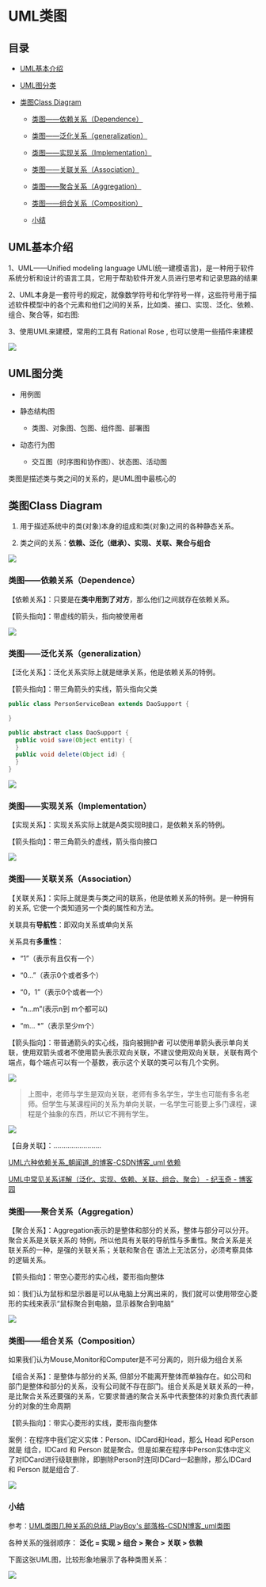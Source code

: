 # UML类图

## 目录

*   [UML基本介绍](#uml基本介绍)

*   [UML图分类](#uml图分类)

*   [类图Class Diagram](#类图class-diagram)

    *   [类图——依赖关系（Dependence）](#类图依赖关系dependence)

    *   [类图——泛化关系（generalization）](#类图泛化关系generalization)

    *   [类图——实现关系（Implementation）](#类图实现关系implementation)

    *   [类图——关联关系（Association）](#类图关联关系association)

    *   [类图——聚合关系（Aggregation）](#类图聚合关系aggregation)

    *   [类图——组合关系（Composition）](#类图组合关系composition)

    *   [小结](#小结)

## UML基本介绍

1、UML——Unified modeling language UML(统一建模语言)，是一种用于软件系统分析和设计的语言工具，它用于帮助软件开发人员进行思考和记录思路的结果

2、UML本身是一套符号的规定，就像数学符号和化学符号一样，这些符号用于描述软件模型中的各个元素和他们之间的关系，比如类、接口、实现、泛化、依赖、组合、聚合等，如右图:

3、使用UML来建模，常用的工具有 Rational Rose , 也可以使用一些插件来建模

![](image/image__RkjscwfFn.png)

## UML图分类

*   用例图

*   静态结构图

    *   类图、对象图、包图、组件图、部署图

*   动态行为图

    *   交互图（时序图和协作图）、状态图、活动图

类图是描述类与类之间的关系的，是UML图中最核心的

## 类图Class Diagram

1.  用于描述系统中的类(对象)本身的组成和类(对象)之间的各种静态关系。

2.  类之间的关系：**依赖、泛化（继承）、实现、关联、聚合与组合**

![](image/image_HfuMh03DKp.png)

### 类图——依赖关系（Dependence）

【依赖关系】：只要是在**类中用到了对方**，那么他们之间就存在依赖关系。

【箭头指向】：带虚线的箭头，指向被使用者

![](image/image_WT1C5BufDw.png)

### 类图——泛化关系（generalization）

【泛化关系】：泛化关系实际上就是继承关系，他是依赖关系的特例。

【箭头指向】：带三角箭头的实线，箭头指向父类

```java
public class PersonServiceBean extends DaoSupport {

}

public abstract class DaoSupport {
  public void save(Object entity) {
  }
  public void delete(Object id) {
  }
}

```

![](image/image_Cez_4-R0rT.png)

### 类图——实现关系（Implementation）

【实现关系】：实现关系实际上就是A类实现B接口，是依赖关系的特例。

【箭头指向】：带三角箭头的虚线，箭头指向接口

![](image/image_LRVfMrqSw5.png)

### 类图——关联关系（Association）

【关联关系】：实际上就是类与类之间的联系，他是依赖关系的特例。是一种拥有的关系, 它使一个类知道另一个类的属性和方法。

关联具有**导航性**：即双向关系或单向关系

关系具有**多重性**：

*   “1”（表示有且仅有一个）

*   “0...”（表示0个或者多个）

*   “0，1”（表示0个或者一个）

*   “n...m”(表示n到 m个都可以)

*   “m... \*”（表示至少m个）

【箭头指向】：带普通箭头的实心线，指向被拥护者
可以使用单箭头表示单向关联，使用双箭头或者不使用箭头表示双向关联，不建议使用双向关联，关联有两个端点，每个端点可以有一个基数，表示这个关联的类可以有几个实例。

![](image/image_v_tBUAE9gU.png)

> 上图中，老师与学生是双向关联，老师有多名学生，学生也可能有多名老师。但学生与某课程间的关系为单向关联，一名学生可能要上多门课程，课程是个抽象的东西，所以它不拥有学生。

![](image/image_IIFjfUNdMZ.png)

【自身关联】：........................

[UML六种依赖关系\_朝闻道\_的博客-CSDN博客\_uml 依赖](https://blog.csdn.net/u011402896/article/details/79315769 "UML六种依赖关系_朝闻道_的博客-CSDN博客_uml 依赖")

[UML中常见关系详解（泛化、实现、依赖、关联、组合、聚合） - 纪玉奇 - 博客园](https://www.cnblogs.com/jiyuqi/p/4571543.html "UML中常见关系详解（泛化、实现、依赖、关联、组合、聚合） - 纪玉奇 - 博客园")

### 类图——聚合关系（Aggregation）

【聚合关系】：Aggregation表示的是整体和部分的关系，整体与部分可以分开。聚合关系是关联关系的   特例，所以他具有关联的导航性与多重性。聚合关系是关联关系的一种，是强的关联关系；关联和聚合在  语法上无法区分，必须考察具体的逻辑关系。

【箭头指向】：带空心菱形的实心线，菱形指向整体

如：我们认为鼠标和显示器是可以从电脑上分离出来的，我们就可以使用带空心菱形的实线来表示“鼠标聚合到电脑，显示器聚合到电脑”

![](image/image_6JCySpwu_p.png)

### 类图——组合关系（Composition）

如果我们认为Mouse,Monitor和Computer是不可分离的，则升级为组合关系

【组合关系】：是整体与部分的关系, 但部分不能离开整体而单独存在。如公司和部门是整体和部分的关系，没有公司就不存在部门。组合关系是关联关系的一种，是比聚合关系还要强的关系，它要求普通的聚合关系中代表整体的对象负责代表部分的对象的生命周期

【箭头指向】：带实心菱形的实线，菱形指向整体

案例：在程序中我们定义实体：Person、IDCard和Head，那么 Head 和Person 就是 组合，IDCard 和 Person 就是聚合。但是如果在程序中Person实体中定义了对IDCard进行级联删除，即删除Person时连同IDCard一起删除，那么IDCard 和 Person 就是组合了.

![](image/image_X38VYBdNoO.png)

### 小结

参考：[UML类图几种关系的总结\_PlayBoy's 部落格-CSDN博客\_uml类图](https://blog.csdn.net/tianhai110/article/details/6339565 "UML类图几种关系的总结_PlayBoy's 部落格-CSDN博客_uml类图")

各种关系的强弱顺序：
**泛化 = 实现 > 组合 > 聚合 > 关联 > 依赖**

下面这张UML图，比较形象地展示了各种类图关系：

![](image/image_jZMfl4uAdl.png)
